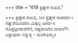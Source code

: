 +++
title = "619 ಪ್ರತ್ಯೇಕ ಸುಖವ,"

+++
ಪ್ರತ್ಯೇಕ ಸುಖವ, ನೀಂ ಪ್ರತ್ಯೇಕ ಸಂಪದವ-।  
ನತ್ಯಾಶೆಯಿಂದರಸಿ ಮಿಕ್ಕೆಲ್ಲ ಜಗವ-॥  
ನೊತ್ತಟ್ಟಿಗಿಡುವೆನೆನೆ, ನಷ್ಟವಾರಿಗೊ ಮರುಳೆ?।  
ಬತ್ತುವುದು ನಿನ್ನಾತ್ಮ - ಮಂಕುತಿಮ್ಮ॥  
